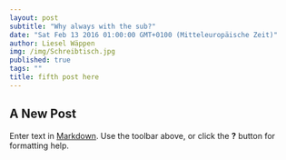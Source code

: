 ```yaml
---
layout: post
subtitle: "Why always with the sub?"
date: "Sat Feb 13 2016 01:00:00 GMT+0100 (Mitteleuropäische Zeit)"
author: Liesel Wäppen
img: /img/Schreibtisch.jpg
published: true
tags: ""
title: fifth post here
---
```





## A New Post

Enter text in [Markdown](http://daringfireball.net/projects/markdown/). Use the toolbar above, or click the **?** button for formatting help.
